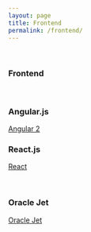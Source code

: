 ```yaml
---
layout: page
title: Frontend
permalink: /frontend/
---
```


<br/>

### Frontend

<br/>


### Angular.js

[Angular 2](/frontend/angular/2/)


### React.js

[React](/frontend/react/)


<br/>

### Oracle Jet

[Oracle Jet](/js/oracle-jet/)
